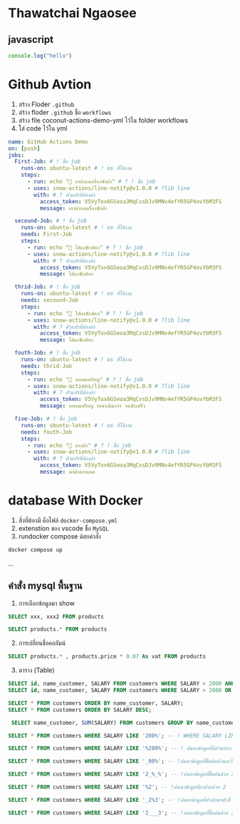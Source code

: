 <!-- V5VyTox6GSeoa3MqCvsDJv9MNv4efYR5GP4ovYbM3FS -->
<!-- ! test -->
<!-- ? test -->
<!-- * test -->
# Thawatchai Ngaosee

## javascript

```js
console.log("hello")
```
# Github Avtion
1. สร้าง Floder ``` .github ```
2. สร้าง floder ``` .github ``` ชื่อ ``` workflows ```
3. สร้าง file coconut-actions-demo-yml ไว้ใน folder workflows 
4. ใส่ code ไว้ใน yml


``` yml
name: GitHub Actions Demo
on: [push]
jobs:
  First-Job: # ! ชื่อ job
    runs-on: ubuntu-latest # ! os ที่ใช้งาน
    steps:
      - run: echo "🎉 อาผ้าลงเครื่องซักผ้า" # ? ! ชื่อ job
      - uses: snow-actions/line-notify@v1.0.0 # ?lib line
        with: # ? ตัวแปรที่ต้องส่ง
          access_token: V5VyTox6GSeoa3MqCvsDJv9MNv4efYR5GP4ovYbM3FS
          message: เอาผ้าลงเครื่องซักผ้า

  secound-Job: # ! ชื่อ job
    runs-on: ubuntu-latest # ! os ที่ใช้งาน
    needs: First-Job
    steps:
      - run: echo "🎉 ใส่ผงซักฟอก" # ? ! ชื่อ job
      - uses: snow-actions/line-notify@v1.0.0 # ?lib line
        with: # ? ตัวแปรที่ต้องส่ง
          access_token: V5VyTox6GSeoa3MqCvsDJv9MNv4efYR5GP4ovYbM3FS
          message: ใส่ผงซักฟอก

  thrid-Job: # ! ชื่อ job
    runs-on: ubuntu-latest # ! os ที่ใช้งาน
    needs: secound-Job
    steps:
      - run: echo "🎉 ใส่ผงซักฟอก" # ? ! ชื่อ job
      - uses: snow-actions/line-notify@v1.0.0 # ?lib line
        with: # ? ตัวแปรที่ต้องส่ง
          access_token: V5VyTox6GSeoa3MqCvsDJv9MNv4efYR5GP4ovYbM3FS
          message: ใส่ผงซักฟอก

  fouth-Job: # ! ชื่อ job
    runs-on: ubuntu-latest # ! os ที่ใช้งาน
    needs: thrid-Job
    steps:
      - run: echo "🎉 หยอดเหรียญ" # ? ! ชื่อ job
      - uses: snow-actions/line-notify@v1.0.0 # ?lib line
        with: # ? ตัวแปรที่ต้องส่ง
          access_token: V5VyTox6GSeoa3MqCvsDJv9MNv4efYR5GP4ovYbM3FS
          message: หยอดเหรียญ รอดำเนินการ จนซักเสร็จ

  five-Job: # ! ชื่อ job
    runs-on: ubuntu-latest # ! os ที่ใช้งาน
    needs: fouth-Job
    steps:
      - run: echo "🎉 ตากผ้า" # ? ! ชื่อ job
      - uses: snow-actions/line-notify@v1.0.0 # ?lib line
        with: # ? ตัวแปรที่ต้องส่ง
          access_token: V5VyTox6GSeoa3MqCvsDJv9MNv4efYR5GP4ovYbM3FS
          message: นำผ้าตากแดด
```



# database With Docker

1. สิ่งที่ต้องมี คือไฟล์ ```docker-compose.yml ```
2. extenstion ของ vscode ชื่อ ``` MySQL ```
3. rundocker compose ด้สยคำสั่ง 
```bash 
docker compose up 
```

...
## คำสั่ง  mysql พื้นฐาน
1. การเลือกข้อมูลมา show
```sql 
SELECT xxx, xxx2 FROM products
```

```sql 
SELECT products.* FROM products
```

2. การเปลี่ยนชื่อคอลัมน์

```sql 
SELECT products.* , products.price * 0.07 As vat FROM products
```

3. ตาราง (Table) 
   
```SQL – AND & OR Clauses  คือ การเชื่อมความสัมพันธ์ของเงื่อนไข
SELECT id, name_customer, SALARY FROM customers WHERE SALARY > 2000 AND age_customer < 25; 
SELECT id, name_customer, SALARY FROM customers WHERE SALARY > 2000 OR age_customer < 25;
``` 

```SQL ORDER BY  คือ การจัดเรียงข้อมูลที่แสดงผลตามลำดับ
SELECT * FROM customers ORDER BY name_customer, SALARY; 
SELECT * FROM customers ORDER BY SALARY DESC;
``` 

```SQL – Group By  คือ การจัดกลุ่มข้อมูลตาม column ที่กำหนด
 SELECT name_customer, SUM(SALARY) FROM customers GROUP BY name_customer;
``` 

```SQL – Like Clause คือ การเปรียบเทียบค่าแบบส่วนประกอบ
SELECT * FROM customers WHERE SALARY LIKE '200%'; -- ! WHERE SALARY LIKE ‘200%’ = ค้นหาข้อมูลที่ขึ้นต้นด้วย 200

SELECT * FROM customers WHERE SALARY LIKE '%200%'; -- ! ค้นหาข้อมูลที่มีส่วนประกอบ 200

SELECT * FROM customers WHERE SALARY LIKE '_00%'; -- !ค้นหาข้อมูลที่ขึ้นต้นด้วนอะไรก็ได้ 1 ตัว แล้วตามด้วย 00

SELECT * FROM customers WHERE SALARY LIKE '2_%_%'; -- !ค้นหาข้อมูลที่ขึ้นต้นด้วย 2 และข้อมูลต้องมีอย่างน้อย 3 ตัวอักษรขึ้นไป

SELECT * FROM customers WHERE SALARY LIKE '%2'; -- !ค้นหาข้อมูบที่ลงท้ายด้วย 2

SELECT * FROM customers WHERE SALARY LIKE '_2%3'; -- !ค้นหาข้อมูลที่ตัวอักษรตัวที่ 2 มีค่าเท่ากับ 2 และ ลงท้ายด้วย 3

SELECT * FROM customers WHERE SALARY LIKE '2___3'; -- !ค้นหาข้อมูลที่ขึ้นต้นด้วย 2 และ ลงท้ายด้วย 3 ข้อมูลทั้งหมดรวมกันต้องมี 5 ตัวอีกษร
``` 
